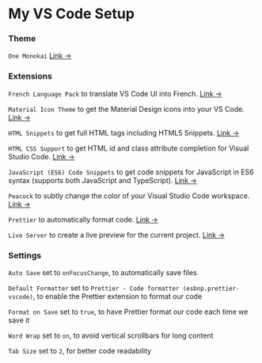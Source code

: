 # My VS Code Setup

### Theme

`One Monokai` [Link &rarr;](https://marketplace.visualstudio.com/items?itemName=azemoh.one-monokai)

### Extensions

`French Language Pack` to translate VS Code UI into French. [Link &rarr;](https://marketplace.visualstudio.com/items?itemName=MS-CEINTL.vscode-language-pack-fr)

`Material Icon Theme` to get the Material Design icons into your VS Code. [Link &rarr;](https://marketplace.visualstudio.com/items?itemName=PKief.material-icon-theme)

`HTML Snippets` to get full HTML tags including HTML5 Snippets. [Link &rarr;](https://marketplace.visualstudio.com/items?itemName=abusaidm.html-snippets)

`HTML CSS Support` to get HTML id and class attribute completion for Visual Studio Code. [Link &rarr;](https://marketplace.visualstudio.com/items?itemName=ecmel.vscode-html-css)

`JavaScript (ES6) Code Snippets` to get code snippets for JavaScript in ES6 syntax (supports both JavaScript and TypeScript). [Link &rarr;](https://marketplace.visualstudio.com/items?itemName=johnpapa.vscode-peacock)

`Peacock` to subtly change the color of your Visual Studio Code workspace. [Link &rarr;](https://marketplace.visualstudio.com/items?itemName=johnpapa.vscode-peacock)

`Prettier` to automatically format code. [Link &rarr;](https://marketplace.visualstudio.com/items?itemName=esbenp.prettier-vscode)

`Live Server` to create a live preview for the current project. [Link &rarr;](https://marketplace.visualstudio.com/items?itemName=ritwickdey.LiveServer)

### Settings

`Auto Save` set to `onFocusChange`, to automatically save files

`Default Formatter` set to `Prettier - Code formatter (esbnp.prettier-vscode)`, to enable the Prettier extension to format our code

`Format on Save` set to `true`, to have Prettier format our code each time we save it

`Word Wrap` set to `on`, to avoid vertical scrollbars for long content

`Tab Size` set to `2`, for better code readability
